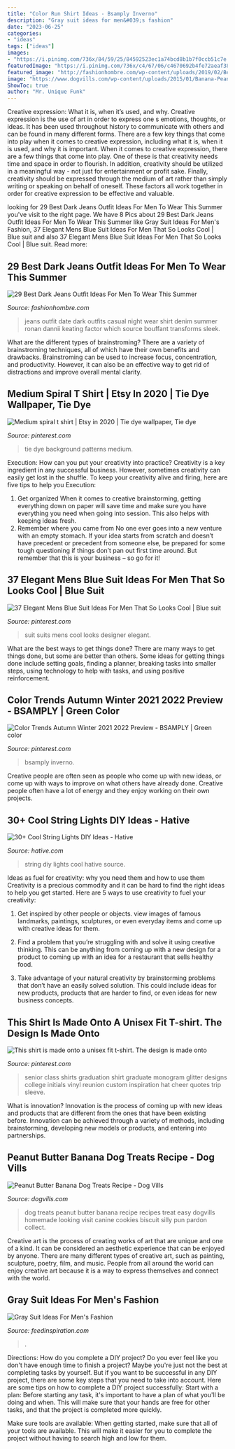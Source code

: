 ```yaml
---
title: "Color Run Shirt Ideas - Bsamply Inverno"
description: "Gray suit ideas for men&#039;s fashion"
date: "2023-06-25"
categories:
- "ideas"
tags: ["ideas"]
images:
- "https://i.pinimg.com/736x/84/59/25/84592523ec1a74bcd8b1b7f0ccb51c7e.jpg"
featuredImage: "https://i.pinimg.com/736x/c4/67/06/c4670692b4fe72aeaf384e9aaeb0a7de.jpg"
featured_image: "http://fashionhombre.com/wp-content/uploads/2019/02/Best-Dark-Jeans-Outfit-Ideas-For-Men-2.jpg"
image: "https://www.dogvills.com/wp-content/uploads/2015/01/Banana-Peanut-Butter-Dog-Treats.jpg"
ShowToc: true
author: "Mr. Unique Funk"
---
```



Creative expression: What it is, when it’s used, and why.
Creative expression is the use of art in order to express one s emotions, thoughts, or ideas. It has been used throughout history to communicate with others and can be found in many different forms. There are a few key things that come into play when it comes to creative expression, including what it is, when it is used, and why it is important.
When it comes to creative expression, there are a few things that come into play. One of these is that creativity needs time and space in order to flourish. In addition, creativity should be utilized in a meaningful way - not just for entertainment or profit sake. Finally, creativity should be expressed through the medium of art rather than simply writing or speaking on behalf of oneself. These factors all work together in order for creative expression to be effective and valuable.

	

		
looking for 29 Best Dark Jeans Outfit Ideas For Men To Wear This Summer you've visit to the right page. We have 8 Pics about 29 Best Dark Jeans Outfit Ideas For Men To Wear This Summer like Gray Suit Ideas For Men&#039;s Fashion, 37 Elegant Mens Blue Suit Ideas For Men That So Looks Cool | Blue suit and also 37 Elegant Mens Blue Suit Ideas For Men That So Looks Cool | Blue suit. Read more:
		
    
## 29 Best Dark Jeans Outfit Ideas For Men To Wear This Summer

<img loading=lazy src="http://fashionhombre.com/wp-content/uploads/2019/02/Best-Dark-Jeans-Outfit-Ideas-For-Men-2.jpg" onerror="this.onerror=null;this.src='https://tse3.mm.bing.net/th?id=OIP.cwDNPhMw1iGXq8kD4qptKQHaLC&amp;pid=15.1';" alt="29 Best Dark Jeans Outfit Ideas For Men To Wear This Summer">

_Source: fashionhombre.com_

>jeans outfit date dark outfits casual night wear shirt denim summer ronan dannii keating factor which source bouffant transforms sleek. 

	

What are the different types of brainstroming?
There are a variety of brainstroming techniques, all of which have their own benefits and drawbacks. Brainstroming can be used to increase focus, concentration, and productivity. However, it can also be an effective way to get rid of distractions and improve overall mental clarity.

    
## Medium Spiral T Shirt | Etsy In 2020 | Tie Dye Wallpaper, Tie Dye

<img loading=lazy src="https://i.pinimg.com/736x/84/59/25/84592523ec1a74bcd8b1b7f0ccb51c7e.jpg" onerror="this.onerror=null;this.src='https://tse3.mm.bing.net/th?id=OIP.XslAmFvB4MMsaSzxNlfnlwHaJ4&amp;pid=15.1';" alt="Medium spiral t shirt | Etsy in 2020 | Tie dye wallpaper, Tie dye">

_Source: pinterest.com_

>tie dye background patterns medium. 

	

Execution: How can you put your creativity into practice?
Creativity is a key ingredient in any successful business. However, sometimes creativity can easily get lost in the shuffle. To keep your creativity alive and firing, here are five tips to help you Execution:
1. Get organized
When it comes to creative brainstorming, getting everything down on paper will save time and make sure you have everything you need when going into session. This also helps with keeping ideas fresh.
2. Remember where you came from
No one ever goes into a new venture with an empty stomach. If your idea starts from scratch and doesn’t have precedent or precedent from someone else, be prepared for some tough questioning if things don’t pan out first time around. But remember that this is your business – so go for it!

    
## 37 Elegant Mens Blue Suit Ideas For Men That So Looks Cool | Blue Suit

<img loading=lazy src="https://i.pinimg.com/736x/5f/87/84/5f878469aa7a164af8ed691504462a2d.jpg" onerror="this.onerror=null;this.src='https://tse3.mm.bing.net/th?id=OIP.xWiD6sJZ9i62Mk1NP9W3kAHaKT&amp;pid=15.1';" alt="37 Elegant Mens Blue Suit Ideas For Men That So Looks Cool | Blue suit">

_Source: pinterest.com_

>suit suits mens cool looks designer elegant. 

	

What are the best ways to get things done?
There are many ways to get things done, but some are better than others. Some ideas for getting things done include setting goals, finding a planner, breaking tasks into smaller steps, using technology to help with tasks, and using positive reinforcement.

    
## Color Trends Autumn Winter 2021 2022 Preview - BSAMPLY | Green Color

<img loading=lazy src="https://i.pinimg.com/736x/fe/96/73/fe967329a09392041fd09ffc5d465b31.jpg" onerror="this.onerror=null;this.src='https://tse3.mm.bing.net/th?id=OIP.iVtblGKrV8ZHkVXUxidmXgHaKd&amp;pid=15.1';" alt="Color Trends Autumn Winter 2021 2022 Preview - BSAMPLY | Green color">

_Source: pinterest.com_

>bsamply inverno. 

	

Creative people are often seen as people who come up with new ideas, or come up with ways to improve on what others have already done. Creative people often have a lot of energy and they enjoy working on their own projects.

    
## 30+ Cool String Lights DIY Ideas - Hative

<img loading=lazy src="http://hative.com/wp-content/uploads/2015/01/string-lights-diy-ideas/7-string-lights-diy-ideas.jpg" onerror="this.onerror=null;this.src='https://tse4.mm.bing.net/th?id=OIP.YEEweGHGFbA0n5-Bs02HpQHaLL&amp;pid=15.1';" alt="30+ Cool String Lights DIY Ideas - Hative">

_Source: hative.com_

>string diy lights cool hative source. 

	

Ideas as fuel for creativity: why you need them and how to use them
Creativity is a precious commodity and it can be hard to find the right ideas to help you get started. Here are 5 ways to use creativity to fuel your creativity:
1. Get inspired by other people or objects. view images of famous landmarks, paintings, sculptures, or even everyday items and come up with creative ideas for them.

2. Find a problem that you’re struggling with and solve it using creative thinking. This can be anything from coming up with a new design for a product to coming up with an idea for a restaurant that sells healthy food.

3. Take advantage of your natural creativity by brainstorming problems that don’t have an easily solved solution. This could include ideas for new products, products that are harder to find, or even ideas for new business concepts.


    
## This Shirt Is Made Onto A Unisex Fit T-shirt. The Design Is Made Onto

<img loading=lazy src="https://i.pinimg.com/736x/c4/67/06/c4670692b4fe72aeaf384e9aaeb0a7de.jpg" onerror="this.onerror=null;this.src='https://tse3.mm.bing.net/th?id=OIP.MHDdQXTVrlRQF9nXLNyAQQHaL1&amp;pid=15.1';" alt="This shirt is made onto a unisex fit t-shirt. The design is made onto">

_Source: pinterest.com_

>senior class shirts graduation shirt graduate monogram glitter designs college initials vinyl reunion custom inspiration hat cheer quotes trip sleeve. 

	

What is innovation?
Innovation is the process of coming up with new ideas and products that are different from the ones that have been existing before. Innovation can be achieved through a variety of methods, including brainstorming, developing new models or products, and entering into partnerships.

    
## Peanut Butter Banana Dog Treats Recipe - Dog Vills

<img loading=lazy src="https://www.dogvills.com/wp-content/uploads/2015/01/Banana-Peanut-Butter-Dog-Treats.jpg" onerror="this.onerror=null;this.src='https://tse2.mm.bing.net/th?id=OIP.Jr4WskoI6gs5g3Oi7ir8nwHaLH&amp;pid=15.1';" alt="Peanut Butter Banana Dog Treats Recipe - Dog Vills">

_Source: dogvills.com_

>dog treats peanut butter banana recipe recipes treat easy dogvills homemade looking visit canine cookies biscuit silly pun pardon collect. 

	

Creative art is the process of creating works of art that are unique and one of a kind. It can be considered an aesthetic experience that can be enjoyed by anyone. There are many different types of creative art, such as painting, sculpture, poetry, film, and music. People from all around the world can enjoy creative art because it is a way to express themselves and connect with the world.

    
## Gray Suit Ideas For Men&#039;s Fashion

<img loading=lazy src="https://www.feedinspiration.com/wp-content/uploads/2015/08/Grey-Suit.jpg" onerror="this.onerror=null;this.src='https://tse2.mm.bing.net/th?id=OIP.SBHRHGyMDY7DgIQst5qxPgHaNK&amp;pid=15.1';" alt="Gray Suit Ideas For Men&#039;s Fashion">

_Source: feedinspiration.com_

>. 

	

Directions: How do you complete a DIY project?
Do you ever feel like you don't have enough time to finish a project? Maybe you're just not the best at completing tasks by yourself. But if you want to be successful in any DIY project, there are some key steps that you need to take into account. Here are some tips on how to complete a DIY project successfully:
Start with a plan: Before starting any task, it's important to have a plan of what you'll be doing and when. This will make sure that your hands are free for other tasks, and that the project is completed more quickly.

Make sure tools are available: When getting started, make sure that all of your tools are available. This will make it easier for you to complete the project without having to search high and low for them.

